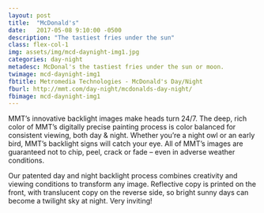 ```yaml
---
layout: post
title:  "McDonald's"
date:   2017-05-08 9:10:00 -0500
description: "The tastiest fries under the sun"
class: flex-col-1
img: assets/img/mcd-daynight-img1.jpg
categories: day-night
metadesc: McDonal's the tastiest fries under the sun or moon.
twimage: mcd-daynight-img1
fbtitle: Metromedia Technologies - McDonald's Day/Night
fburl: http://mmt.com/day-night/mcdonalds-day-night/
fbimage: mcd-daynight-img1
---
```

<span>M</span>MT’s innovative backlight images make heads turn 24/7. The deep, rich color of MMT’s digitally precise painting process is color balanced for consistent viewing, both day & night. Whether you’re a night owl or an early bird, MMT’s backlight signs will catch your eye. All of MMT’s images are guaranteed not to chip, peel, crack or fade – even in adverse weather conditions.

Our patented day and night backlight process combines creativity and viewing conditions to transform any image. Reflective copy is printed on the front, with translucent copy on the reverse side, so bright sunny days can become a twilight sky at night. Very inviting!

